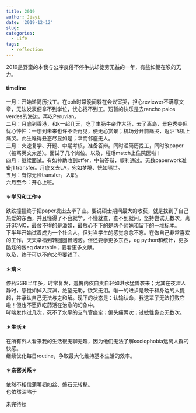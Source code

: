 ```yaml
---
title: 2019
author: Jiayi
date: '2019-12-12'
slug:
categories:
  - Life
tags:
  - reflection
---
```


  2019是野蛮的本我与公序良俗不停争执却徒劳无益的一年，有些如鲠在喉的无力。  

  #### timeline  
  一月：开始递简历找工。在coh时常晚间躲在会议室哭，担心reviewer不满意文章，无法发表便拿不到学位，忧心找不到工。短暂的快乐是去rancho palos verdes的海边，再吃Peruvian。  
  二月：月底到香港，和k一起几天，吃了生肠牛杂炸大肠，去了离岛，景色秀美但忧心忡忡：一想到未来也许不会再见，便无心赏景；机场分开前痛哭，返沪飞机上痛哭。此生难得丑态尽显如是；幸而邻座无人。  
  三月：火速复学、开题、中期考核，准备答辩。同时递简历找工，同时改paper（被骂英文太差）。面试了几个岗位。以及，程瑶match上住院医啦！  
  四月：继续面试。有如神助收到offer，中旬答辩，顺利通过。无数paperwork准备j1 transfer。月底又去LA，宛如梦境、恍如隔世。  
  五月：有惊无险transfer，入职。  
  六月至今：开心上班。  

#### ＊学习和工作＊  
跌跌撞撞终于把paper发出去毕了业。要说硕士期间最大的收获，就是找到了自己热爱的东西，并且懂得了不会就学，不懂就查，查不到就问，坚持尝试无数次。离开SCMC，最舍不得的是潘姐，最放心不下的是两个师妹和留下的一堆标本。  
下半年开始试着成为一个社会人，但对当学生的感觉念念不忘。在做自己非常喜欢的工作，天天幸福到转圈圈冒泡泡。但还要学更多东西，eg python和统计，更多酷炫的包eg datatable；要看更多文献。  
以及，终于可以不向父母要钱了。    

#### ＊病＊  
停药SSRI半年多，时常复发，羞愧内疚自责自轻如洪水猛兽袭来；尤其在夜深人静时，感觉如掉入深渊，绝望无助，欲哭无泪。唯一的进步是敢于和身边的人提起，并承认自己无法与之和解。现下的状态是：认输认命，我这辈子无法打败它啦！但也不愿靠吃药活在治愈的幻象中。  
哮喘发作过几次，死不了水平的支气管痉挛；偏头痛两次；过敏性鼻炎无数次。  

#### ＊生活＊  
在所有外人看来我的生活很无聊无趣，因为他们无法了解sociophobia远离人群的快感。  
继续优化每日routine，争取最大化维持基本生活的效率。  

#### ＊亲密关系＊ 
依然不相信蒲苇韧如丝、磐石无转移。  
也依然深陷于  
  
  未完待续
